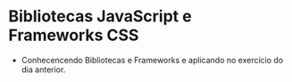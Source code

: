 # Bibliotecas JavaScript e Frameworks CSS

- Conhecencendo Bibliotecas e Frameworks e aplicando no exercício do dia anterior.